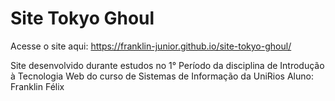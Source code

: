 # Site Tokyo Ghoul

Acesse o site aqui: https://franklin-junior.github.io/site-tokyo-ghoul/

Site desenvolvido durante estudos no 1° Período da disciplina de Introdução à Tecnologia Web do curso de Sistemas de Informação da UniRios
Aluno: Franklin Félix
